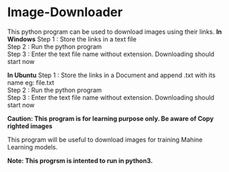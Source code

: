 # Image-Downloader
This python program can be used to download images using their links.
**In Windows**
Step 1 : Store the links in a text file  
Step 2 : Run the python program  
Step 3 : Enter the text file name without extension. Downloading should start now  

**In Ubuntu**
Step 1 : Store the links in a Document and append .txt with its name eg: file.txt  
Step 2 : Run the python program  
Step 3 : Enter the text file name without extension. Downloading should start now  


**Caution: This program is for learning purpose only. Be aware of Copy righted images**

This program will be useful to download images for training Mahine Learning models.

**Note: This progrsm is intented to run in python3.**
